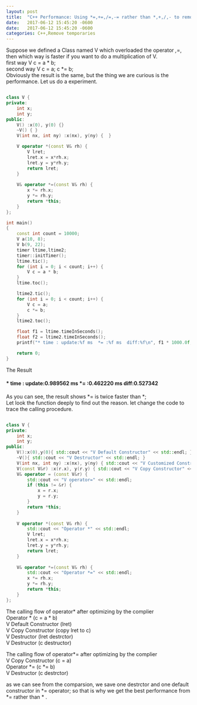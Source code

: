 ```yaml
---
layout: post
title:  "C++ Performance: Using *=,+=,/=,-= rather than *,+,/,- to remove temporaries"
date:   2017-06-12 15:45:20 -0600
date:   2017-06-12 15:45:20 -0600
categories: C++,Remove temporaries
---
```

Suppose we defined a Class named V which overloaded the operator *,*=, then which way is faster if you want to do a multiplication of V.  
first way V c = a * b;   
second way V c = a;  c *= b;  
Obviously the result is the same, but the thing we are curious is the performance. Let us do a experiment.  
```cpp

class V {
private:
	int x;
	int y;
public:
	V() :x(0), y(0) {}
	~V() { }
	V(int nx, int ny) :x(nx), y(ny) {  }	

	V operator *(const V& rh) {	
		V lret;
		lret.x = x*rh.x;
		lret.y = y*rh.y;
		return lret;
	}
	
	V& operator *=(const V& rh) {
		x *= rh.x;
		y *= rh.y;
		return *this;
	}
};

int main()
{
	const int count = 10000;
	V a(10, 8);
	V b(9, 22);
	timer ltime,ltime2;
	timer::initTimer();
	ltime.tic();
	for (int i = 0; i < count; i++) {
		V c = a * b;
	}
	ltime.toc();

	ltime2.tic();
	for (int i = 0; i < count; i++) {
		V c = a;
		c *= b;
	}
	ltime2.toc();

	float f1 = ltime.timeInSeconds();
	float f2 = ltime2.timeInSeconds();
	printf("* time : update:%f ms  *= :%f ms  diff:%f\n", f1 * 1000.0f, f2 * 1000.0f, (f1 - f2) *1000.0f);

    return 0;
}

```
The Result
#### * time : update:0.989562 ms  *= :0.462220 ms  diff:0.527342

As you can see, the result shows  *= is twice faster than *;  
Let look the function deeply to find out the reason. let change the code to trace the calling procedure.

```cpp

class V {
private:
	int x;
	int y;
public:
	V():x(0),y(0){ std::cout << "V Default Constructor" << std::endl; }
	~V(){ std::cout << "V Destructor" << std::endl; }
	V(int nx, int ny) :x(nx), y(ny) { std::cout << "V Customized Constructor" << std::endl; }
	V(const V&r) :x(r.x), y(r.y) { std::cout << "V Copy Constructor" << std::endl; }
	V& operator = (const V&r) {
		std::cout << "V operator=" << std::endl;
		if (this != &r) {
			x = r.x;
			y = r.y;
		}
		return *this;
	}
	
	V operator *(const V& rh) {
		std::cout << "Operator *" << std::endl;
		V lret;
		lret.x = x*rh.x;
		lret.y = y*rh.y;
		return lret;
	}
	
	V& operator *=(const V& rh) {
		std::cout << "Operator *=" << std::endl;
		x *= rh.x;
		y *= rh.y;
		return *this;
	}
};

```
The calling flow  of operator* after optimizing by the complier  
Operator *             (c = a * b)  
V Default Constructor  (lret)  
V Copy Constructor     (copy lret to c)  
V Destructor		   (lret destrctor)  
V Destructor		   (c destructor)  

The calling flow  of operator*= after optimizing by the complier  
V Copy Constructor      (c = a)  
Operator *=				(c *= b)  
V Destructor			(c destrctor)  

as we can see from the comparsion, we save one destrctor and one default constructor in *= operator;
so that is why we get the best performance from *= rather than * .

